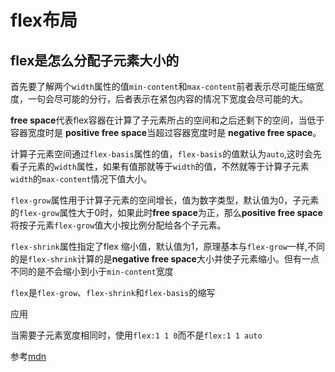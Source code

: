 # flex布局

## flex是怎么分配子元素大小的

首先要了解两个`width`属性的值`min-content`和`max-content`前者表示尽可能压缩宽度，一句会尽可能的分行，后者表示在紧包内容的情况下宽度会尽可能的大。

**free space**代表flex容器在计算了子元素所占的空间和之后还剩下的空间，当低于容器宽度时是 **positive free space**当超过容器宽度时是 **negative free space**。

计算子元素空间通过`flex-basis`属性的值，`flex-basis`的值默认为`auto`,这时会先看子元素的`width`属性，如果有值那就等于`width`的值，不然就等于计算子元素`width`的`max-content`情况下值大小。

`flex-grow`属性用于计算子元素的空间增长，值为数字类型，默认值为0，子元素的`flex-grow`属性大于0时，如果此时**free space**为正，那么**positive free space**将按子元素`flex-grow`值大小按比例分配给各个子元素。

`flex-shrink`属性指定了flex 缩小值，默认值为1，原理基本与`flex-grow`一样,不同的是`flex-shrink`计算的是**negative free space**大小并使子元素缩小。但有一点不同的是不会缩小到小于`min-content`宽度

`flex`是`flex-grow`、`flex-shrink`和`flex-basis`的缩写

应用

当需要子元素宽度相同时，使用`flex:1 1 0`而不是`flex:1 1 auto`

参考[mdn](https://developer.mozilla.org/zh-CN/docs/Web/CSS/CSS_Flexible_Box_Layout/Controlling_Ratios_of_Flex_Items_Along_the_Main_Ax)
